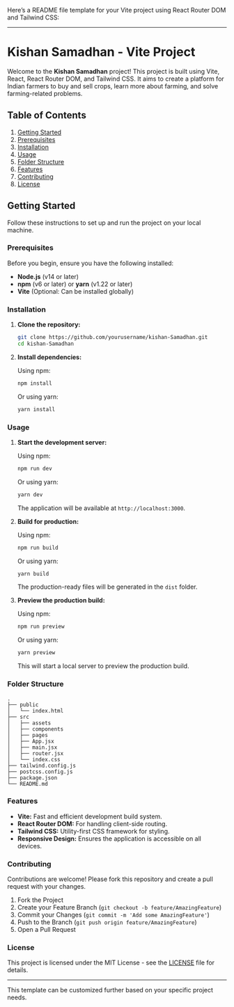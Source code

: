 Here’s a README file template for your Vite project using React Router DOM and Tailwind CSS:

---

# Kishan Samadhan - Vite Project

Welcome to the **Kishan Samadhan** project! This project is built using Vite, React, React Router DOM, and Tailwind CSS. It aims to create a platform for Indian farmers to buy and sell crops, learn more about farming, and solve farming-related problems.

## Table of Contents

1. [Getting Started](#getting-started)
2. [Prerequisites](#prerequisites)
3. [Installation](#installation)
4. [Usage](#usage)
5. [Folder Structure](#folder-structure)
6. [Features](#features)
7. [Contributing](#contributing)
8. [License](#license)

## Getting Started

Follow these instructions to set up and run the project on your local machine.

### Prerequisites

Before you begin, ensure you have the following installed:

- **Node.js** (v14 or later)
- **npm** (v6 or later) or **yarn** (v1.22 or later)
- **Vite** (Optional: Can be installed globally)

### Installation

1. **Clone the repository:**

   ```bash
   git clone https://github.com/yourusername/kishan-Samadhan.git
   cd kishan-Samadhan
   ```

2. **Install dependencies:**

   Using npm:
   ```bash
   npm install
   ```

   Or using yarn:
   ```bash
   yarn install
   ```

### Usage

1. **Start the development server:**

   Using npm:
   ```bash
   npm run dev
   ```

   Or using yarn:
   ```bash
   yarn dev
   ```

   The application will be available at `http://localhost:3000`.

2. **Build for production:**

   Using npm:
   ```bash
   npm run build
   ```

   Or using yarn:
   ```bash
   yarn build
   ```

   The production-ready files will be generated in the `dist` folder.

3. **Preview the production build:**

   Using npm:
   ```bash
   npm run preview
   ```

   Or using yarn:
   ```bash
   yarn preview
   ```

   This will start a local server to preview the production build.

### Folder Structure

```
.
├── public
│   └── index.html
├── src
│   ├── assets
│   ├── components
│   ├── pages
│   ├── App.jsx
│   ├── main.jsx
│   ├── router.jsx
│   └── index.css
├── tailwind.config.js
├── postcss.config.js
├── package.json
└── README.md
```

### Features

- **Vite:** Fast and efficient development build system.
- **React Router DOM:** For handling client-side routing.
- **Tailwind CSS:** Utility-first CSS framework for styling.
- **Responsive Design:** Ensures the application is accessible on all devices.

### Contributing

Contributions are welcome! Please fork this repository and create a pull request with your changes.

1. Fork the Project
2. Create your Feature Branch (`git checkout -b feature/AmazingFeature`)
3. Commit your Changes (`git commit -m 'Add some AmazingFeature'`)
4. Push to the Branch (`git push origin feature/AmazingFeature`)
5. Open a Pull Request

### License

This project is licensed under the MIT License - see the [LICENSE](LICENSE) file for details.

---

This template can be customized further based on your specific project needs.
